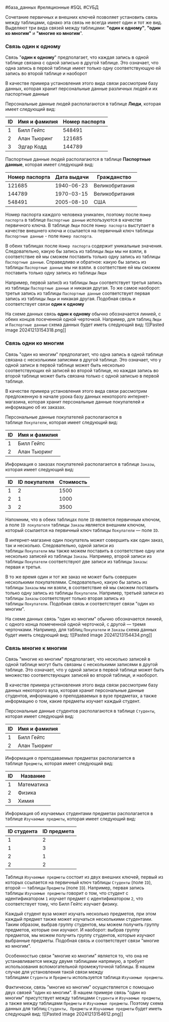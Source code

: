 #база_данных #реляционные #SQL #СУБД 

Сочетание первичных и внешних ключей позволяет установить связь между таблицами, однако эта связь не всегда имеет один и тот же вид. Выделяют три вида связей между таблицами: **"один к одному"**, **"один ко многим"** и **"многие ко многим​**​​​​​​".
### Связь **один к одному**
Связь "**один к одному**" предполагает, что каждая запись в одной таблице связана с одной записью в другой таблице. Это означает, что одна запись в первой таблице имеет только одну соответствующую ей запись во второй таблице и наоборот

В качестве примера установления этого вида связи рассмотрим базу данных, которая хранит персональные данные различных людей и их паспортные данные

Персональные данные людей располагаются в таблице **Люди**, которая имеет следующий вид:

| **ID** | **Имя и фамилия** | **Номер паспорта** |
| ------ | ----------------- | ------------------ |
| 1      | Билл Гейтс        | 548491             |
| 2      | Алан Тьюринг      | 121685             |
| 3      | Эдгар Кодд        | 144789             |
Паспортные данные людей располагаются в таблице **Паспортные данные**, которая имеет следующий вид:

| **Номер паспорта** | **Дата выдачи** | **Гражданство** |
| ------------------ | --------------- | --------------- |
| 121685             | 1940-06-23      | Великобритания  |
| 144789             | 1970-03-15      | Великобритания  |
| 548491             | 2005-08-10      | США             |
Номер паспорта каждого человека уникален, поэтому после `Номер паспорта` в таблице `Паспортные данные` используются в качестве первичного ключа. В таблице `Люди` после `Номер паспорта` выступает в качестве внешнего ключа и ссылается на первичный ключ таблицы `Паспортные данные` - поле `Номер паспорта`.

В обеих таблицах после `Номер паспорта` содержит уникальные значения. Следовательно, какую бы запись из таблицы `Люди` мы ни взяли, в соответствие ей мы сможем поставить только одну запись из таблицы `Паспортные данные`. Справедливо и обратное: какую бы запись из таблицы `Паспортные данные` мы ни взяли. в соответствие ей мы сможем поставить только одну запись из таблицы `Люди` 

Например, первой записb из таблицы `Люди` соответствует третья запись из таблицы `Паспортные данные` и никакая другая. То же самое наоборот: третья запись из таблицы `Паспортные данные` соответствует первая запись из таблицы `Люди` и никакая другая. Подобная связь и соответствует связи **один к одному**

На схеме данных связь **один к одному** обычно обозначается линией, с обеих концов посеченной одной черточкой. Например, для таблиц `Люди` и `Паспортные данные` схема данных будет иметь следующий вид:
![[Pasted image 20241213154318.png]]
### Связь **одни ко многим**
Связь "один ко многим" предполагает, что одна запись в одной таблице связана с несколькими записями в другой таблице. Это означает, что у одной записи в первой таблице может быть несколько соответствующих ей записей во второй таблице, но каждая запись во второй таблице может быть связана только с одной записью в первой таблице.

В качестве примера установления этого вида связи рассмотрим предложенную в начале урока базу данных некоторого интернет-магазина, которая хранит персональные данные покупателей и информацию об их заказах.

Персональные данные покупателей располагаются в таблице `Покупатели`, которая имеет следующий вид:

| **ID** | **Имя и фамилия** |
| ------ | ----------------- |
| 1      | Билл Гейтс        |
| 2      | Алан Тьюринг      |

Информация о заказах покупателей располагается в таблице `Заказы`, которая имеет следующий вид:

| **ID** | **ID покупателя** | **Стоимость** |
| ------ | ----------------- | ------------- |
| 1      | 2                 | 1500          |
| 2      | 1                 | 1000          |
| 3      | 2                 | 3500          |

Напомним, что в обеих таблицах поле `ID` является первичным ключом, а поле `ID покупателя` таблицы `Заказы` является внешним ключом, который ссылается на первичный ключ таблицы `Покупатели` — поле `ID`.

В интернет-магазине один покупатель может совершить как один заказ, так и несколько. Следовательно, одной записи из таблицы `Покупатели` мы также можем поставить в соответствие одну или несколько записей из таблицы `Заказы`. Например, второй записи из таблицы `Покупатели` соответствуют две записи из таблицы `Заказы`: первая и третья.

В то же время один и тот же заказ не может быть совершен несколькими покупателями. Следовательно, какую бы запись из таблицы `Заказы` мы ни взяли, в соответствие ей мы сможем поставить только одну запись из таблицы `Покупатели`. Например, третьей записи из таблицы `Заказы` соответствует только вторая запись из таблицы `Покупатели`. Подобная связь и соответствует связи "один ко многим".

На схеме данных связь "один ко многим" обычно обозначается линией, с одного конца помеченной одной черточкой, с другой — тремя черточками. Например, для таблиц `Покупатели` и `Заказы` схема данных будет иметь следующий вид:
![[Pasted image 20241213154434.png]]
### Связь **многие к многим**
Связь "многие ко многим" предполагает, что несколько записей в одной таблице могут быть связаны с несколькими записями в другой таблице. Это означает, что у одной записи в первой таблице может быть множество соответствующих записей во второй таблице, и наоборот.

В качестве примера установления этого вида связи рассмотрим базу данных некоторого вуза, которая хранит персональные данные студентов, информацию о преподаваемых в вузе предметах, а также информацию о том, какие предметы изучает каждый студент.

Персональные данные студентов располагаются в таблице `Студенты`, которая имеет следующий вид:

| **ID** | **Имя и фамилия** |
| ------ | ----------------- |
| 1      | Билл Гейтс        |
| 2      | Алан Тьюринг      |

Информация о преподаваемых предметах располагается в таблице `Предметы`, которая имеет следующий вид:

| **ID** | **Название** |
| ------ | ------------ |
| 1      | Математика   |
| 2      | Физика       |
| 3      | Химия        |

Информация об изучаемых студентами предметах располагается в таблице `Изучаемые предметы`, которая имеет следующий вид:

| **ID студента** | **ID предмета** |
| --------------- | --------------- |
| 1               | 2               |
| 1               | 3               |
| 2               | 1               |
| 2               | 2               |

Таблица `Изучаемые предметы` состоит из двух внешних ключей, первый из которых ссылается на первичный ключ таблицы `Студенты` (поле `ID`), второй — таблицы `Предметы` (поле `ID`). Например, первая запись таблицы `Изучаемые предметы` говорит о том, что студент с идентификатором `1` изучает предмет с идентификатором `2`, что соответствует тому, что Билл Гейтс изучает физику.

Каждый студент вуза может изучать несколько предметов, при этом каждый предмет также может изучаться несколькими студентами. Таким образом, выбрав группу студентов, мы можем получить группу предметов, которые они изучают. И наоборот: выбрав группу предметов, мы можем получить группу студентов, которые изучают выбранные предметы. Подобная связь и соответствует связи "многие ко многим".

Особенностью связи "многие ко многим" является то, что она не устанавливается между двумя таблицами напрямую, а требует использования вспомогательной промежуточной таблицы. В нашем случае для установления такой связи между таблицами `Студенты` и `Предметы` используется таблица `Изучаемые предметы`.

Фактически, связь "многие ко многим" осуществляется с помощью двух связей "один ко многим". В нашем примере связь "один ко многим" присутствует между таблицами `Студенты` и `Изучаемые предметы`, а также между таблицами `Предметы` и `Изучаемые предметы`. Поэтому схема данных для таблиц `Студенты, Предметы` и `Изучаемые предметы` будет иметь следующий вид:
![[Pasted image 20241213154612.png]]